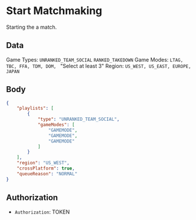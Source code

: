 # Start Matchmaking
Starting the a match.

## Data
Game Types: `UNRANKED_TEAM_SOCIAL` `RANKED_TAKEDOWN`
Game Modes: `LTAG, TBC, FFA, TDM, DOM, ` "Select at least 3"
Region: `US_WEST, US_EAST, EUROPE, JAPAN`

## Body
```json
{
	"playlists": [
		{
			"type": "UNRANKED_TEAM_SOCIAL",
			"gameModes": [
				"GAMEMODE",
				"GAMEMODE",
				"GAMEMODE"
			]
		}
	],
	"region": "US_WEST",
	"crossPlatform": true,
	"queueReason": "NORMAL"
}
```

## Authorization
- `Authorization`: TOKEN